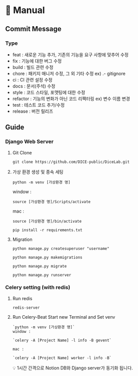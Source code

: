 # 📖 **Manual**

## **Commit Message**

### Type

- feat : 새로운 기능 추가, 기존의 기능을 요구 사항에 맞추어 수정
- fix : 기능에 대한 버그 수정
- build : 빌드 관련 수정
- chore : 패키지 매니저 수정, 그 외 기타 수정 ex) .- gitignore
- ci : CI 관련 설정 수정
- docs : 문서(주석) 수정
- style : 코드 스타일, 포맷팅에 대한 수정
- refactor : 기능의 변화가 아닌 코드 리팩터링 ex) 변수 이름 변경
- test : 테스트 코드 추가/수정
- release : 버전 릴리즈

## **Guide**

### **Django Web Server**

1. Git Clone

   `git clone https://github.com/DICE-public/DiceLab.git`

2. 가상 환경 생성 및 종속 세팅

   `python -m venv [가상환경 명]`

   window :

   `source [가상환경 명]/Scripts/activate`

   mac :

   `source [가상환경 명]/bin/activate`

   `pip install -r requirements.txt`

3. Migration

   `python manage.py createsuperuser "username"`

   `python manage.py makemigrations`

   `python manage.py migrate`

   `python manage.py runserver`

### Celery setting (with redis)

1.  Run redis

    `redis-server`

2.  Run Celery-Beat
    Start new Terminal and Set venv

        `python -m venv [가상환경 명]`
        window :

        `celery -A [Project Name] -l info -B gevent`

        mac :

        `celery -A [Project Name] worker -l info -B`

    <aside>
    💡 1시간 간격으로 Notion DB와 Django server가 동기화 됩니다.
    </aside>
